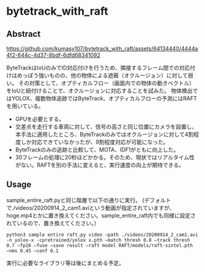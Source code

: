 # bytetrack_with_raft

## Abstract

https://github.com/kumasy107/bytetrack_with_raft/assets/64134440/4444a4f2-644c-4d37-8bdf-6dfd68341092



ByteTrackはIoUのみでID対応付けを行うため、隣接するフレーム間での対応付けはめっぽう強いものの、他の物体による遮蔽（オクルージョン）に対して弱い。
その対策として、オプティカルフロー（画面内での物体の動きベクトル）をIoUと紐付けることで、オクルージョンに対応することを試みた。
物体検出ではYOLOX、複数物体追跡ではByteTrack、オプティカルフローの予測にはRAFTを用いている。

+ GPUを必要とする。
+ 交差点を走行する車両に対して、信号の高さと同じ位置にカメラを設置し、本手法に適用したところ、ByteTrackのみではオクルージョンに対して4割程度しか対応できていなかったが、9割程度対応が可能になった。
+ ByteTrackのみの追跡と比較して、MOTA、IDF1がともに向上した。
+ 30フレームの処理に20秒ほどかかる。そのため、現状ではリアルタイム性がない。RAFTを別の手法に変えると、実行速度の向上が期待できる。

## Usage
sample_entire_raft.pyと同じ階層で以下の通りに実行。
(デフォルトで./videos/20200914_2_cam1.aviという動画が指定されていますが、hoge.mp4とかに置き換えてください。sample_entire_raft内でも同様に設定されているので、置き換えてください。）
```
python3 sample entire raft.py video –path ./videos/20200914_2_cam1.avi -n yolox-x -cpretrained/yolox x.pth –match thresh 0.8 –track thresh 0.7 –fp16 –fuse –save result –raft model RAFT/models/raft-sintel.pth
–nms 0.45 –conf 0.1
```

実行に必要なライブラリ等は後にまとめる予定。
